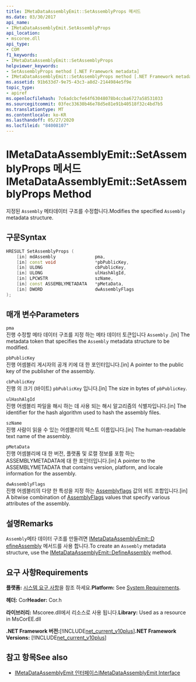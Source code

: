 ```yaml
---
title: IMetaDataAssemblyEmit::SetAssemblyProps 메서드
ms.date: 03/30/2017
api_name:
- IMetaDataAssemblyEmit.SetAssemblyProps
api_location:
- mscoree.dll
api_type:
- COM
f1_keywords:
- IMetaDataAssemblyEmit::SetAssemblyProps
helpviewer_keywords:
- SetAssemblyProps method [.NET Framework metadata]
- IMetaDataAssemblyEmit::SetAssemblyProps method [.NET Framework metadata]
ms.assetid: 91b633d7-9e75-43c3-a8d2-2144984e5f9e
topic_type:
- apiref
ms.openlocfilehash: 7c6adcbcfe64f63048078b4ccba6727a58531033
ms.sourcegitcommit: 03fec33630b46e78d5e81e91b40518f32c4bd7b5
ms.translationtype: MT
ms.contentlocale: ko-KR
ms.lasthandoff: 05/27/2020
ms.locfileid: "84008107"
---
```

# <a name="imetadataassemblyemitsetassemblyprops-method"></a><span data-ttu-id="8bbcf-102">IMetaDataAssemblyEmit::SetAssemblyProps 메서드</span><span class="sxs-lookup"><span data-stu-id="8bbcf-102">IMetaDataAssemblyEmit::SetAssemblyProps Method</span></span>
<span data-ttu-id="8bbcf-103">지정된 `Assembly` 메타데이터 구조를 수정합니다.</span><span class="sxs-lookup"><span data-stu-id="8bbcf-103">Modifies the specified `Assembly` metadata structure.</span></span>  
  
## <a name="syntax"></a><span data-ttu-id="8bbcf-104">구문</span><span class="sxs-lookup"><span data-stu-id="8bbcf-104">Syntax</span></span>  
  
```cpp  
HRESULT SetAssemblyProps (  
    [in] mdAssembly               pma,  
    [in] const void               *pbPublicKey,  
    [in] ULONG                    cbPublicKey,  
    [in] ULONG                    ulHashAlgId,  
    [in] LPCWSTR                  szName,  
    [in] const ASSEMBLYMETADATA   *pMetaData,  
    [in] DWORD                    dwAssemblyFlags  
);  
```  
  
## <a name="parameters"></a><span data-ttu-id="8bbcf-105">매개 변수</span><span class="sxs-lookup"><span data-stu-id="8bbcf-105">Parameters</span></span>  
 `pma`  
 <span data-ttu-id="8bbcf-106">진행 수정할 메타 데이터 구조를 지정 하는 메타 데이터 토큰입니다 `Assembly` .</span><span class="sxs-lookup"><span data-stu-id="8bbcf-106">[in] The metadata token that specifies the `Assembly` metadata structure to be modified.</span></span>  
  
 `pbPublicKey`  
 <span data-ttu-id="8bbcf-107">진행 어셈블리 게시자의 공개 키에 대 한 포인터입니다.</span><span class="sxs-lookup"><span data-stu-id="8bbcf-107">[in] A pointer to the public key of the publisher of the assembly.</span></span>  
  
 `cbPublicKey`  
 <span data-ttu-id="8bbcf-108">진행 의 크기 (바이트) `pbPublicKey` 입니다.</span><span class="sxs-lookup"><span data-stu-id="8bbcf-108">[in] The size in bytes of `pbPublicKey`.</span></span>  
  
 `ulHashAlgId`  
 <span data-ttu-id="8bbcf-109">진행 어셈블리 파일을 해시 하는 데 사용 되는 해시 알고리즘의 식별자입니다.</span><span class="sxs-lookup"><span data-stu-id="8bbcf-109">[in] The identifier for the hash algorithm used to hash the assembly files.</span></span>  
  
 `szName`  
 <span data-ttu-id="8bbcf-110">진행 사람이 읽을 수 있는 어셈블리의 텍스트 이름입니다.</span><span class="sxs-lookup"><span data-stu-id="8bbcf-110">[in] The human-readable text name of the assembly.</span></span>  
  
 `pMetaData`  
 <span data-ttu-id="8bbcf-111">진행 어셈블리에 대 한 버전, 플랫폼 및 로캘 정보를 포함 하는 ASSEMBLYMETADATA에 대 한 포인터입니다.</span><span class="sxs-lookup"><span data-stu-id="8bbcf-111">[in] A pointer to the ASSEMBLYMETADATA that contains version, platform, and locale information for the assembly.</span></span>  
  
 `dwAssemblyFlags`  
 <span data-ttu-id="8bbcf-112">진행 어셈블리의 다양 한 특성을 지정 하는 [Assemblyflags](assemblyflags-enumeration.md) 값의 비트 조합입니다.</span><span class="sxs-lookup"><span data-stu-id="8bbcf-112">[in] A bitwise combination of [AssemblyFlags](assemblyflags-enumeration.md) values that specify various attributes of the assembly.</span></span>  
  
## <a name="remarks"></a><span data-ttu-id="8bbcf-113">설명</span><span class="sxs-lookup"><span data-stu-id="8bbcf-113">Remarks</span></span>  
 <span data-ttu-id="8bbcf-114">`Assembly`메타 데이터 구조를 만들려면 [IMetaDataAssemblyEmit::D efineAssembly](imetadataassemblyemit-defineassembly-method.md) 메서드를 사용 합니다.</span><span class="sxs-lookup"><span data-stu-id="8bbcf-114">To create an `Assembly` metadata structure, use the [IMetaDataAssemblyEmit::DefineAssembly](imetadataassemblyemit-defineassembly-method.md) method.</span></span>  
  
## <a name="requirements"></a><span data-ttu-id="8bbcf-115">요구 사항</span><span class="sxs-lookup"><span data-stu-id="8bbcf-115">Requirements</span></span>  
 <span data-ttu-id="8bbcf-116">**플랫폼:** [시스템 요구 사항](../../get-started/system-requirements.md)을 참조 하세요.</span><span class="sxs-lookup"><span data-stu-id="8bbcf-116">**Platform:** See [System Requirements](../../get-started/system-requirements.md).</span></span>  
  
 <span data-ttu-id="8bbcf-117">**헤더:** Cor</span><span class="sxs-lookup"><span data-stu-id="8bbcf-117">**Header:** Cor.h</span></span>  
  
 <span data-ttu-id="8bbcf-118">**라이브러리:** Mscoree.dll에서 리소스로 사용 됩니다.</span><span class="sxs-lookup"><span data-stu-id="8bbcf-118">**Library:** Used as a resource in MsCorEE.dll</span></span>  
  
 <span data-ttu-id="8bbcf-119">**.NET Framework 버전:**[!INCLUDE[net_current_v10plus](../../../../includes/net-current-v10plus-md.md)]</span><span class="sxs-lookup"><span data-stu-id="8bbcf-119">**.NET Framework Versions:** [!INCLUDE[net_current_v10plus](../../../../includes/net-current-v10plus-md.md)]</span></span>  
  
## <a name="see-also"></a><span data-ttu-id="8bbcf-120">참고 항목</span><span class="sxs-lookup"><span data-stu-id="8bbcf-120">See also</span></span>

- [<span data-ttu-id="8bbcf-121">IMetaDataAssemblyEmit 인터페이스</span><span class="sxs-lookup"><span data-stu-id="8bbcf-121">IMetaDataAssemblyEmit Interface</span></span>](imetadataassemblyemit-interface.md)
